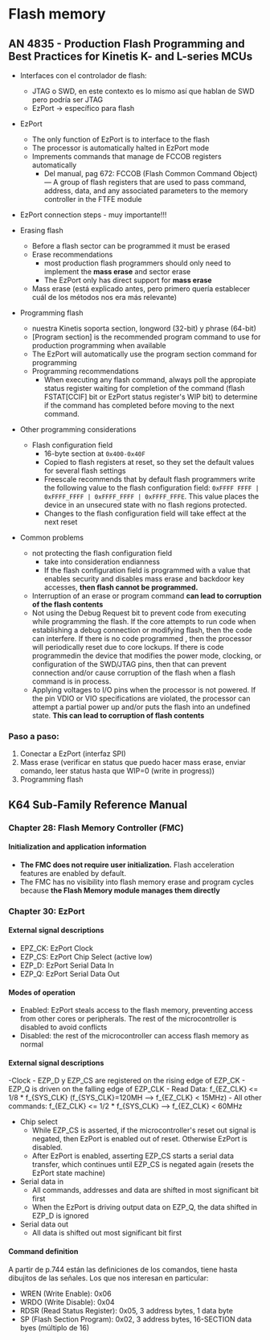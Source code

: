 # Flash memory

## AN 4835 - Production Flash Programming and Best Practices for Kinetis K- and L-series MCUs
- Interfaces con el controlador de flash:
	- JTAG o SWD, en este contexto es lo mismo así que hablan de SWD pero podría ser JTAG
	- EzPort -> específico para flash
- EzPort
	- The only function of EzPort is to interface to the flash
	- The processor is automatically halted in EzPort mode
	- Imprements commands that manage de FCCOB registers automatically
		- Del manual, pag 672: FCCOB (Flash Common Command Object) — A group of flash registers that are used to pass command, address, data, and any associated parameters to the memory controller in the FTFE module
- EzPort connection steps - muy importante!!!
- Erasing flash
	- Before a flash sector can be programmed it must be erased
	- Erase recommendations
		- most production flash programmers should only need to implement the **mass erase** and sector erase
		- The EzPort only has direct support for **mass erase**
	- Mass erase (está explicado antes, pero primero quería establecer cuál de los métodos nos era más relevante)
- Programming flash
	- nuestra Kinetis soporta section, longword (32-bit) y phrase (64-bit)
	- [Program section] is the recommended program command to use for production programming when available
	- The EzPort will automatically use the program section command for programming
	- Programming recommendations
		- When executing any flash command, always poll the appropiate status register waiting for completion of the command (flash FSTAT[CCIF] bit or EzPort status register's WIP bit) to determine if the command has completed before moving to the next command.

- Other programming considerations
	- Flash configuration field
		- 16-byte section at `0x400-0x40F`
		- Copied to flash registers at reset, so they set the default values for several flash settings
		- Freescale recommends that by default flash programmers write the following value to the flash configuration field: `0xFFFF FFFF | 0xFFFF_FFFF | 0xFFFF_FFFF | 0xFFFF_FFFE`. This value places the device in an unsecured state with no flash regions protected.
		- Changes to the flash configuration field will take effect at the next reset

- Common problems
	- not protecting the flash configuration field
		- take into consideration endianness
		- If the flash configuration field is programmed with a value that enables security and disables mass erase and backdoor key accesses, **then flash cannot be programmed.**
	- Interruption of an erase or program command **can lead to corruption of the flash contents**
	- Not using the Debug Request bit to prevent code from executing while programming the flash. If the core attempts to run code when establishing a debug connection or modifying flash, then the code can interfere. If there is no code programmed , then the processor will periodically reset due to core lockups. If there is code programmedin the device that modifies the power mode, clocking, or configuration of the SWD/JTAG pins, then that can prevent connection and/or cause corruption of the flash when a flash command is in process.
	- Applying voltages to I/O pins when the processor is not powered. If the pin VDIO or VIO specifications are violated, the processor can attempt a partial power up and/or puts the flash into an undefined state. **This can lead to corruption of flash contents**


### Paso a paso:
1. Conectar a EzPort (interfaz SPI)
2. Mass erase (verificar en status que puedo hacer mass erase, enviar comando, leer status hasta que WIP=0 (write in progress))
3. Programming flash



## K64 Sub-Family Reference Manual
### Chapter 28: Flash Memory Controller (FMC)
#### Initialization and application information
- **The FMC does not require user initialization.**  Flash acceleration features are enabled by default.
- The FMC has no visibility into flash memory erase and program cycles because **the Flash
Memory module manages them directly**


### Chapter 30: EzPort

#### External signal descriptions
- EPZ_CK: EzPort Clock
- EZP_CS: EzPort Chip Select (active low)
- EZP_D: EzPort Serial Data In
- EZP_Q: EzPort Serial Data Out

#### Modes of operation
- Enabled: EzPort steals access to the flash memory, preventing access from other cores or peripherals. The rest of the microcontroller is disabled to avoid conflicts
- Disabled: the rest of the microcontroller can access flash memory as normal


#### External signal descriptions
-Clock
	- EZP_D y EZP_CS are registered on the rising edge of EZP_CK
	- EZP_Q is driven on the falling edge of EZP_CLK
	- Read Data: f_{EZ_CLK} <= 1/8 * f_{SYS_CLK} (f_{SYS_CLK}=120MH --> f_{EZ_CLK} < 15MHz)
	- All other commands: f_{EZ_CLK} <= 1/2 * f_{SYS_CLK} --> f_{EZ_CLK} < 60MHz
- Chip select
	- While EZP_CS is asserted, if the microcontroller's reset out signal is negated, then EzPort is enabled out of reset. Otherwise EzPort is disabled.
	- After EzPort is enabled, asserting EZP_CS starts a serial data transfer, which continues until EZP_CS is negated again (resets the EzPort state machine)
- Serial data in
	- All commands, addresses and data are shifted in most significant bit first
	- When the EzPort is driving output data on EZP_Q, the data shifted in EZP_D is ignored
- Serial data out
	- All data is shifted out most significant bit first

#### Command definition
A partir de p.744 están las definiciones de los comandos, tiene hasta dibujitos de las señales. Los que nos interesan en particular:
- WREN (Write Enable): 0x06 
- WRDO (Write Disable): 0x04
- RDSR (Read Status Register): 0x05, 3 address bytes, 1 data byte
- SP (Flash Section Program): 0x02, 3 address bytes, 16-SECTION data byes (múltiplo de 16)
